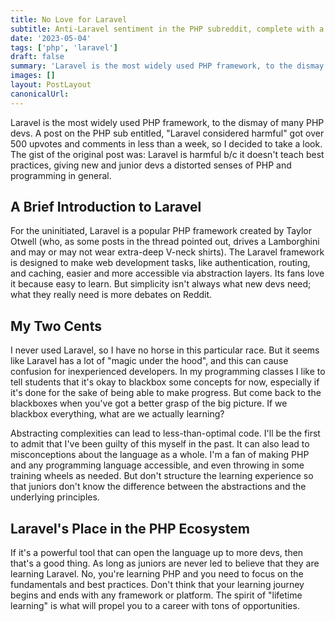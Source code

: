```yaml
---
title: No Love for Laravel
subtitle: Anti-Laravel sentiment in the PHP subreddit, complete with a request to ban Laravel discussions
date: '2023-05-04'
tags: ['php', 'laravel']
draft: false
summary: 'Laravel is the most widely used PHP framework, to the dismay of many PHP devs. A post on the PHP sub entitled, "Laravel considered harmful" got over 500 upvotes and comments in less than a week, so I decided to take a look.'
images: []
layout: PostLayout
canonicalUrl:
---
```


Laravel is the most widely used PHP framework, to the dismay of many PHP devs. A post on the PHP sub entitled, "Laravel considered harmful" got over 500 upvotes and comments in less than a week, so I decided to take a look. The gist of the original post was: Laravel is harmful b/c it doesn't teach best practices, giving new and junior devs a distorted senses of PHP and programming in general.

## A Brief Introduction to Laravel

For the uninitiated, Laravel is a popular PHP framework created by Taylor Otwell (who, as some posts in the thread pointed out, drives a Lamborghini and may or may not wear extra-deep V-neck shirts). The Laravel framework is designed to make web development tasks, like authentication, routing, and caching, easier and more accessible via abstraction layers. Its fans love it because easy to learn. But simplicity isn't always what new devs need; what they really need is more debates on Reddit.

## My Two Cents

I never used Laravel, so I have no horse in this particular race. But it seems like Laravel has a lot of "magic under the hood", and this can cause confusion for inexperienced developers. In my programming classes I like to tell students that it's okay to blackbox some concepts for now, especially if it's done for the sake of being able to make progress. But come back to the blackboxes when you've got a better grasp of the big picture. If we blackbox everything, what are we actually learning?

Abstracting complexities can lead to less-than-optimal code. I'll be the first to admit that I've been guilty of this myself in the past. It can also lead to misconceptions about the language as a whole. I'm a fan of making PHP and any programming language accessible, and even throwing in some training wheels as needed. But don't structure the learning experience so that juniors don't know the difference between the abstractions and the underlying principles.

## Laravel's Place in the PHP Ecosystem

If it's a powerful tool that can open the language up to more devs, then that's a good thing. As long as juniors are never led to believe that they are learning Laravel. No, you're learning PHP and you need to focus on the fundamentals and best practices. Don't think that your learning journey begins and ends with any framework or platform. The spirit of "lifetime learning" is what will propel you to a career with tons of opportunities.
